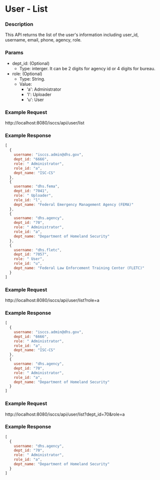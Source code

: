 # User - List
### Description  
This API returns the list of the user's information including user_id, username, email, phone, agency, role.
       
### Params
* dept_id: (Optional)
    * Type: interger. It can be 2 digits for agency id or 4 digits for bureau.
* role: (Optional)
    * Type: String.
    * Value:
      * 'a': Administrator
      * 'l': Uploader
      * 'u': User

### Example Request
http://localhost:8080/isccs/api/user/list

### Example Response  
```javascript
[
  {
    username: "isccs.admin@dhs.gov",
    dept_id: "6666",
    role: " Administrator",
    role_id: "a",
    dept_name: "ISC-CS"
  },
  {
    username: "dhs.fema",
    dept_id: "7041",
    role: " Uploader",
    role_id: "l",
    dept_name: "Federal Emergency Management Agency (FEMA)"
  },
  {
    username: "dhs.agency",
    dept_id: "70",
    role: " Administrator",
    role_id: "a",
    dept_name: "Department of Homeland Security"
  },
  {
    username: "dhs.fletc",
    dept_id: "7057",
    role: " User",
    role_id: "u",
    dept_name: "Federal Law Enforcement Training Center (FLETC)"
  }
]
````
### Example Request
http://localhost:8080/isccs/api/user/list?role=a

### Example Response  
```javascript
[
  {
    username: "isccs.admin@dhs.gov",
    dept_id: "6666",
    role: " Administrator",
    role_id: "a",
    dept_name: "ISC-CS"
  },
  {
    username: "dhs.agency",
    dept_id: "70",
    role: " Administrator",
    role_id: "a",
    dept_name: "Department of Homeland Security"
  }
]
````
### Example Request
http://localhost:8080/isccs/api/user/list?dept_id=70&role=a

### Example Response  
```javascript
[
  {
    username: "dhs.agency",
    dept_id: "70",
    role: " Administrator",
    role_id: "a",
    dept_name: "Department of Homeland Security"
  }
]
````